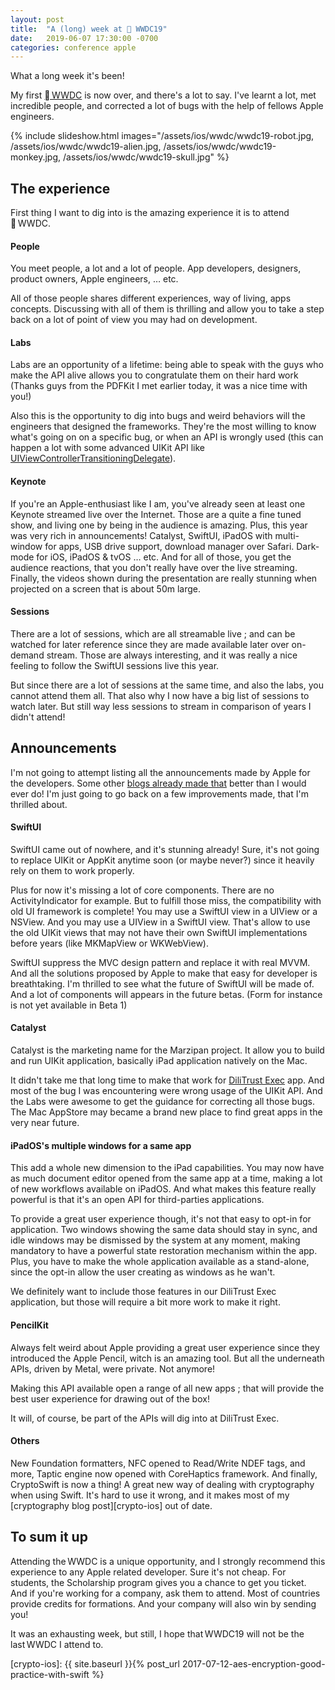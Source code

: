 ```yaml
---
layout: post
title:  "A (long) week at  WWDC19"
date:   2019-06-07 17:30:00 -0700
categories: conference apple
---
```


What a long week it's been!

My first [ WWDC][wwdc] is now over, and there's a lot to say. I've learnt a lot, met incredible people, and corrected a lot of bugs with the help of fellows Apple engineers.

<!--more-->

{% include slideshow.html images="/assets/ios/wwdc/wwdc19-robot.jpg, /assets/ios/wwdc/wwdc19-alien.jpg, /assets/ios/wwdc/wwdc19-monkey.jpg, /assets/ios/wwdc/wwdc19-skull.jpg" %}

## The experience

First thing I want to dig into is the amazing experience it is to attend  WWDC.

#### People
You meet people, a lot and a lot of people. App developers, designers, product owners, Apple engineers, … etc.

All of those people shares different experiences, way of living, apps concepts. Discussing with all of them is thrilling and allow you to take a step back on a lot of point of view you may had on development.

#### Labs
Labs are an opportunity of a lifetime: being able to speak with the guys who make the API alive allows you to congratulate them on their hard work (Thanks guys from the PDFKit I met earlier today, it was a nice time with you!) 

Also this is the opportunity to dig into bugs and weird behaviors will the engineers that designed the frameworks. They're the most willing to know what's going on on a specific bug, or when an API is wrongly used (this can happen a lot with some advanced UIKit API like [UIViewControllerTransitioningDelegate][uiviewcontrollertransitioningdelegate]).

#### Keynote
If you're an Apple-enthusiast like I am, you've already seen at least one Keynote streamed live over the Internet. Those are a quite a fine tuned show, and living one by being in the audience is amazing. Plus, this year was very rich in announcements! Catalyst, SwiftUI, iPadOS with multi-window for apps, USB drive support, download manager over Safari. Dark-mode for iOS, iPadOS & tvOS … etc. And for all of those, you get the audience reactions, that you don't really have over the live streaming. Finally, the videos shown during the presentation are really stunning when projected on a screen that is about 50m large.

#### Sessions
There are a lot of sessions, which are all streamable live ; and can be watched for later reference since they are made available later over on-demand stream. Those are always interesting, and it was really a nice feeling to follow the SwiftUI sessions live this year.

But since there are a lot of sessions at the same time, and also the labs, you cannot attend them all. That also why I now have a big list of sessions to watch later. But still way less sessions to stream in comparison of years I didn't attend!

## Announcements

I'm not going to attempt listing all the announcements made by Apple for the developers. Some other [blogs already made that][announcement-list] better than I would ever do!
I'm just going to go back on a few improvements made, that I'm thrilled about.

#### SwiftUI
SwiftUI came out of nowhere, and it's stunning already! Sure, it's not going to replace UIKit or AppKit anytime soon (or maybe never?) since it heavily rely on them to work properly. 

Plus for now it's missing a lot of core components. There are no ActivityIndicator for example. But to fulfill those miss, the compatibility with old UI framework is complete! You may use a SwiftUI view in a UIView or a NSView. And you may use a UIView in a SwiftUI view. That's allow to use the old UIKit views that may not have their own SwiftUI implementations before years (like MKMapView or WKWebView).

SwiftUI suppress the MVC design pattern and replace it with real MVVM. And all the solutions proposed by Apple to make that easy for developer is breathtaking. I'm thrilled to see what the future of SwiftUI will be made of. And a lot of components will appears in the future betas. (Form for instance is not yet available in Beta 1)

#### Catalyst
Catalyst is the marketing name for the Marzipan project. It allow you to build and run UIKit application, basically iPad application natively on the Mac.

It didn't take me that long time to make that work for [DiliTrust Exec][dilitrust-exec] app. And most of the bug I was encountering were wrong usage of the UIKit API. And the Labs were awesome to get the guidance for correcting all those bugs. The Mac AppStore may became a brand new place to find great apps in the very near future.

#### iPadOS's multiple windows for a same app
This add a whole new dimension to the iPad capabilities. You may now have as much document editor opened from the same app at a time, making a lot of new workflows available on iPadOS. And what makes this feature really powerful is that it's an open API for third-parties applications.

To provide a great user experience though, it's not that easy to opt-in for application. Two windows showing the same data should stay in sync, and idle windows may be dismissed by the system at any moment, making mandatory to have a powerful state restoration mechanism within the app. Plus, you have to make the whole application available as a stand-alone, since the opt-in allow the user creating as windows as he wan't.

We definitely want to include those features in our DiliTrust Exec application, but those will require a bit more work to make it right.

#### PencilKit
Always felt weird about Apple providing a great user experience since they introduced the Apple Pencil, witch is an amazing tool. But all the underneath APIs, driven by Metal, were private. Not anymore!

Making this API available open a range of all new apps ; that will provide the best user experience for drawing out of the box!

It will, of course, be part of the APIs will dig into at DiliTrust Exec.

#### Others
New Foundation formatters, NFC opened to Read/Write NDEF tags, and more, Taptic engine now opened with CoreHaptics framework. And finally, CryptoSwift is now a thing! A great new way of dealing with cryptography when using Swift. It's hard to use it wrong, and it makes most of my [cryptography blog post][crypto-ios] out of date.

## To sum it up

Attending the WWDC is a unique opportunity, and I strongly recommend this experience to any Apple related developer.
Sure it's not cheap. For students, the Scholarship program gives you a chance to get you ticket. And if you're working for a company, ask them to attend. Most of countries provide credits for formations. And your company will also win by sending you!

It was an exhausting week, but still, I hope that WWDC19 will not be the last WWDC I attend to.

[wwdc]: https://developer.apple.com/wwdc19/
[uiviewcontrollertransitioningdelegate]: https://developer.apple.com/documentation/uikit/uiviewcontrollertransitioningdelegate
[announcement-list]: https://patrickbalestra.com/blog/2019/06/07/wwdc-2019-the-things-you-may-have-missed.html
[dilitrust-exec]: https://www.dilitrust.com/solution/exec/
[crypto-ios]: {{ site.baseurl }}{% post_url 2017-07-12-aes-encryption-good-practice-with-swift %}